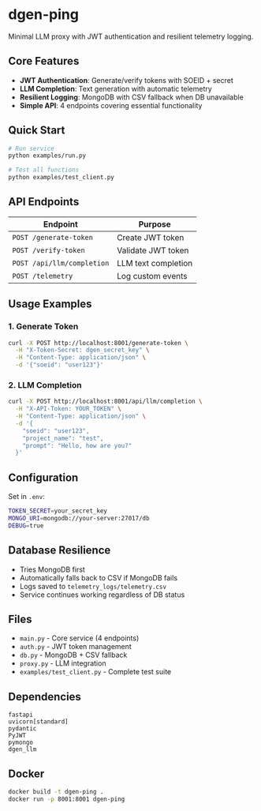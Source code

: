 # dgen-ping

Minimal LLM proxy with JWT authentication and resilient telemetry logging.

## Core Features

- **JWT Authentication**: Generate/verify tokens with SOEID + secret
- **LLM Completion**: Text generation with automatic telemetry
- **Resilient Logging**: MongoDB with CSV fallback when DB unavailable
- **Simple API**: 4 endpoints covering essential functionality

## Quick Start

```bash
# Run service
python examples/run.py

# Test all functions
python examples/test_client.py
```

## API Endpoints

| Endpoint | Purpose |
|----------|---------|
| `POST /generate-token` | Create JWT token |
| `POST /verify-token` | Validate JWT token |
| `POST /api/llm/completion` | LLM text completion |
| `POST /telemetry` | Log custom events |

## Usage Examples

### 1. Generate Token
```bash
curl -X POST http://localhost:8001/generate-token \
  -H "X-Token-Secret: dgen_secret_key" \
  -H "Content-Type: application/json" \
  -d '{"soeid": "user123"}'
```

### 2. LLM Completion
```bash
curl -X POST http://localhost:8001/api/llm/completion \
  -H "X-API-Token: YOUR_TOKEN" \
  -H "Content-Type: application/json" \
  -d '{
    "soeid": "user123",
    "project_name": "test",
    "prompt": "Hello, how are you?"
  }'
```

## Configuration

Set in `.env`:
```bash
TOKEN_SECRET=your_secret_key
MONGO_URI=mongodb://your-server:27017/db
DEBUG=true
```

## Database Resilience

- Tries MongoDB first
- Automatically falls back to CSV if MongoDB fails
- Logs saved to `telemetry_logs/telemetry.csv`
- Service continues working regardless of DB status

## Files

- `main.py` - Core service (4 endpoints)
- `auth.py` - JWT token management
- `db.py` - MongoDB + CSV fallback
- `proxy.py` - LLM integration
- `examples/test_client.py` - Complete test suite

## Dependencies

```
fastapi
uvicorn[standard]
pydantic
PyJWT
pymongo
dgen_llm
```

## Docker

```bash
docker build -t dgen-ping .
docker run -p 8001:8001 dgen-ping
```
